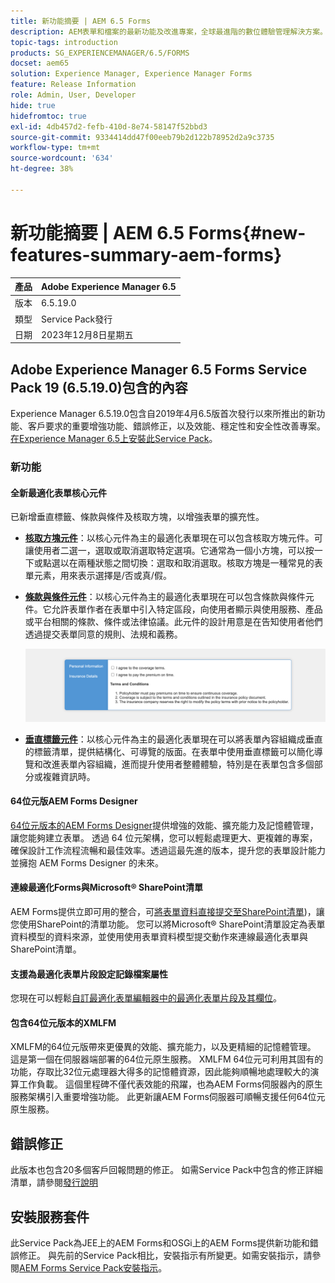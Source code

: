```yaml
---
title: 新功能摘要 | AEM 6.5 Forms
description: AEM表單和檔案的最新功能及改進專案，全球最進階的數位體驗管理解決方案。
topic-tags: introduction
products: SG_EXPERIENCEMANAGER/6.5/FORMS
docset: aem65
solution: Experience Manager, Experience Manager Forms
feature: Release Information
role: Admin, User, Developer
hide: true
hidefromtoc: true
exl-id: 4db457d2-fefb-410d-8e74-58147f52bbd3
source-git-commit: 9334414dd47f00eeb79b2d122b78952d2a9c3735
workflow-type: tm+mt
source-wordcount: '634'
ht-degree: 38%

---
```


# 新功能摘要 | AEM 6.5 Forms{#new-features-summary-aem-forms}

| 產品 | Adobe Experience Manager 6.5 |
| -------- | ---------------------------- |
| 版本 | 6.5.19.0 |
| 類型 | Service Pack發行 |
| 日期 | 2023年12月8日星期五 |

## Adobe Experience Manager 6.5 Forms Service Pack 19 (6.5.19.0)包含的內容

Experience Manager 6.5.19.0包含自2019年4月6.5版首次發行以來所推出的新功能、客戶要求的重要增強功能、錯誤修正，以及效能、穩定性和安全性改善專案。 [在Experience Manager 6.5上安裝此Service Pack](https://experienceleague.adobe.com/docs/experience-manager-65-lts/release-notes/aem-forms-current-service-pack-installation-instructions.html)。

### 新功能

#### 全新最適化表單核心元件

已新增垂直標籤、條款與條件及核取方塊，以增強表單的擴充性。

* **[核取方塊元件](https://experienceleague.adobe.com/docs/experience-manager-core-components/using/adaptive-forms/adaptive-forms-components/checkbox.html)**：以核心元件為主的最適化表單現在可以包含核取方塊元件。可讓使用者二選一，選取或取消選取特定選項。它通常為一個小方塊，可以按一下或點選以在兩種狀態之間切換：選取和取消選取。核取方塊是一種常見的表單元素，用來表示選擇是/否或真/假。

* **[條款與條件元件](https://experienceleague.adobe.com/docs/experience-manager-core-components/using/adaptive-forms/adaptive-forms-components/terms-and-conditions.html)**：以核心元件為主的最適化表單現在可以包含條款與條件元件。它允許表單作者在表單中引入特定區段，向使用者顯示與使用服務、產品或平台相關的條款、條件或法律協議。此元件的設計用意是在告知使用者他們透過提交表單同意的規則、法規和義務。

  ![垂直標籤、條款與條件及核取方塊元件](/help/forms/using/assets/forms-components.png)

* **[垂直標籤元件](https://experienceleague.adobe.com/docs/experience-manager-core-components/using/adaptive-forms/adaptive-forms-components/vertical-tabs.html)**：以核心元件為主的最適化表單現在可以將表單內容組織成垂直的標籤清單，提供結構化、可導覽的版面。在表單中使用垂直標籤可以簡化導覽和改進表單內容組織，進而提升使用者整體體驗，特別是在表單包含多個部分或複雜資訊時。

#### 64位元版AEM Forms Designer

[64位元版本的AEM Forms Designer](/help/forms/using/installing-configuring-designer.md)提供增強的效能、擴充能力及記憶體管理，讓您能夠建立表單。 透過 64 位元架構，您可以輕鬆處理更大、更複雜的專案，確保設計工作流程流暢和最佳效率。透過這最先進的版本，提升您的表單設計能力並擁抱 AEM Forms Designer 的未來。

#### 連線最適化Forms與Microsoft® SharePoint清單

AEM Forms提供立即可用的整合，可[將表單資料直接提交至SharePoint清單](/help/forms/using/configuring-submit-actions.md#submit-to-microsoft&reg;-sharepoint-list))，讓您使用SharePoint的清單功能。 您可以將Microsoft® SharePoint清單設定為表單資料模型的資料來源，並使用使用表單資料模型提交動作來連線最適化表單與SharePoint清單。

#### 支援為最適化表單片段設定記錄檔案屬性

您現在可以輕鬆[自訂最適化表單編輯器中的最適化表單片段及其欄位](/help/forms/using/generate-document-of-record-for-non-xfa-based-adaptive-forms.md)。

#### 包含64位元版本的XMLFM

XMLFM的64位元版帶來更優異的效能、擴充能力，以及更精細的記憶體管理。 這是第一個在伺服器端部署的64位元原生服務。 XMLFM 64位元可利用其固有的功能，存取比32位元處理器大得多的記憶體資源，因此能夠順暢地處理較大的演算工作負載。 這個里程碑不僅代表效能的飛躍，也為AEM Forms伺服器內的原生服務架構引入重要增強功能。 此更新讓AEM Forms伺服器可順暢支援任何64位元原生服務。



## 錯誤修正

此版本也包含20多個客戶回報問題的修正。 如需Service Pack中包含的修正詳細清單，請參閱[發行說明](https://experienceleague.adobe.com/docs/experience-manager-65-lts/release-notes/release-notes.html?lang=en#forms-6519)


## 安裝服務套件

此Service Pack為JEE上的AEM Forms和OSGi上的AEM Forms提供新功能和錯誤修正。 與先前的Service Pack相比，安裝指示有所變更。如需安裝指示，請參閱[AEM Forms Service Pack安裝指示](https://experienceleague.adobe.com/docs/experience-manager-65-lts/release-notes/aem-forms-current-service-pack-installation-instructions.html?lang=en)。






<!-- 
## Transaction Reports {#transaction-reports}



Transaction reports lets you capture and track the number of submitted forms, processed documents, and rendered documents. The objective behind tracking these transactions is to make an informed decision about the product usage and rebalancing investments in hardware and software. Some examples of transactions include:

* Submission of an Adaptive Form, an HTML5 Form, or a Form Set
* Rendition of a print or a web version of an interactive communication
* Conversion of a document from one file format to another

For information about configuring and using transaction reports, see [Transaction Reports Overview](../../forms/using/transaction-reports-overview.md).

![A sample transaction report](assets/surface_transaction_reporting.png)

## Interactive Communications {#interactive-communications}

**Define data display patterns**

Interactive Communication authors can now define [data display patterns](create-interactive-communication.md#datadisplaypatterns) for fields, variables, and form data model elements. For example, date, currency, or phone formats.

**Use new types of charts**

You can now add [Quadrant charts and charts with multiple series](../../forms/using/chart-component-interactive-communications.md) to Interactive Communications.

**Sort columns in a table**

You can now [sort columns of a table](../../forms/using/create-interactive-communication.md#sortcolumns) in the Interactive Communication. You can bind and sort table columns with static text or data model objects.

**Use new components in a web channel**

You can now add Button and Separator components to the web channel. For more information, see [Add Button component to the web channel](../../forms/using/create-interactive-communication.md#add-button-component-to-the-web-channel) and [Separator component in web channel](../../forms/using/create-interactive-communication.md#separatorcomponent).

**Layout mode to resize components**

You can now switch to [Layout mode](../../forms/using/resize-using-layout-mode.md) to resize components in the Web channel using a WYSIWYG interface.

**Usability improvements**

Interactive Communication authors can now utilize various easy-to-use operations while creating correspondences. The list of operations includes:

* [Perform undo-redo actions in print and web channels](../../forms/using/create-interactive-communication.md#undoredoactions)
* [Add variables in a document fragment using @ symbol](../../forms/using/texts-interactive-communications.md#searchvariables)
* [Add data model elements in a document fragment using @ symbol](../../forms/using/texts-interactive-communications.md#searchdatamodelproperties)
* [Delete or add a web channel to an existing Interactive Communication](../../forms/using/create-interactive-communication.md#edit-interactive-communication-properties)
* [Bind data source elements with fields and variables using drag-and-drop actions](../../forms/using/create-interactive-communication.md#binddatasourceelements)
* [Highlight unbound fields and variables while authoring Interactive Communication](../../forms/using/create-interactive-communication.md#distinguishunboundfields)
* [Perform additional actions such as copy, group, or more on inherited components in a web channel](../../forms/using/create-interactive-communication.md#componenttoolbar)

**Improvements in sync process**

There are several improvements in the Web channel layout auto-generated using the Print channel.

![Interactive Communications Charts](assets/interactive-communication-charts.png)

## Adaptive Forms {#adaptive-forms}

### Use Adobe Sign's cloud-based digital signatures in Adaptive Forms {#use-adobe-sign-s-cloud-based-digital-signatures-in-adaptive-forms}

[Cloud-based digital signatures](https://helpx.adobe.com/sign/kb/digital-certificate-providers.html) or remote signatures are a new generation of digital signatures that work across desktop, mobile, and the web — and meet the highest levels of compliance and assurance for signer authentication. You can now [sign an Adaptive Form](../../forms/using/working-with-adobe-sign.md) with Cloud-based digital signatures.

#### Embed an Adaptive Form or Interactive Communication in AEM Sites Single Page Applications {#embed-an-adaptive-form-or-interactive-communcation-in-aem-sites-single-page-applications}

AEM Forms lets you [seamlessly embed an Adaptive Form](../../forms/using/embed-adaptive-form-aem-sites-spa.md) or Interactive Communication in an AEM Sites single page application (SPA). The embedded Adaptive Form and Interactive Communication is fully functional and users can fill and submit the form without leaving the page. It helps user remain in context of other elements on the web page and simultaneously interact with the adaptive form or Interactive Communication.

#### Sort columns of Adaptive Form tables {#sort-columns-of-adaptive-form-tables}

You can [sort any column of an Adaptive Form table](../../forms/using/adaptive-forms-tables.md#sortcolumnstable) in an ascending or descending order. You can apply sorting to table columns with static text, data model object properties, or a combination of static text and data model object properties.

#### Restrict the availability of Adaptive Forms templates to specific paths {#restrict-the-availability-of-adaptive-forms-templates-to-specific-paths}

Adaptive forms has added support for the cq:allowedPaths property. The property [restricts availability of Adaptive Forms templates to specific paths](creating-adaptive-form.md#adaptive-form-templates).

#### Add check boxes to the Adaptive Form dynamically {#add-check-boxes-to-the-adaptive-form-dynamically}

You can now define rules to [add checkboxes to the Adaptive Form dynamically](../../forms/using/rule-editor.md#setpropertyrule) based on custom function, a form object, or an object property.

## AEM Workflows {#aem-workflows}

### Use variables in AEM Workflows {#use-variables-in-aem-workflows}

Variables enable workflow steps to hold and pass metadata across workflow steps at runtime. You can create different types of variables for storing different types of data. For example, integers, strings, documents, or form data model instances. Typically, you use a variable or a collection of variables when you need to make a decision based on the value that it holds or to store information that you need later in a process.

Variables are an extension of [MetaDataMap](https://helpx.adobe.com/experience-manager/6-5/sites/developing/using/reference-materials/javadoc/com/adobe/granite/workflow/metadata/MetaDataMap.html) interface available in the previous version. It helps save time spent in developing custom ECMAScript code used to retrieve and update metadata values. You continue using MetaDataMap interface and ECMAScript code to manipulate metadata. Some benefits of using variables over MetaDataMap and ECMAScript are:

* Dynamically store, update, and use values stored in a variable across the workflow without relying on custom code
* Retrieve and update values directly to a form data model and data file (XML/JSON ) of a submitted form
* Store complete documents in a variable to perform document processing

The Go To step, OR Split step, and all AEM Forms workflow steps support variables. You can use MetaDataMap interface to access variables in workflow steps that do not have a native support for variables. For more information, see [Variables in AEM Workflows](../../forms/using/variable-in-aem-workflows.md).

![Setting a variable for in a workflow](assets/variable.png)

#### Use a workflow with different Adaptive Forms  {#use-a-workflow-with-different-adaptive-forms}

You can [specify an Adaptive Form for the assign task](../../forms/using/aem-forms-workflow-step-reference.md#assign-task-step) and document of record step of form-centric workflows on the runtime. It allows a workflow to work with different Adaptive Forms. You can decide the method to select an Adaptive Form while designing the workflow. The Adaptive Form can be located at an absolute path, submitted as payload to the workflow, or available at a path calculated using a variable.

#### Use enhanced logging capabilities of forms-centric workflow steps {#use-enhanced-logging-capabilities-of-forms-centric-workflow-steps}

Logging capabilities of forms-centric workflow steps are standardized. Now, all form-centric workflow steps produce similarly standardized logs. It helps improve debugging speed.

## Data Integration {#data-integration}

You can now:

* [Validate input data](../../forms/using/work-with-form-data-model.md#automated-validation-of-input-data) based on a list of constraints. It helps ensure that only valid data is submitted to data source.
* [Override default endpoint](../../forms/using/configure-data-sources.md#configure-soap-web-services) defined in a WSDL (Web Services Description Language) file.

* [Override default](../../forms/using/configure-data-sources.md#configure-restful-web-services) [scheme, host, and base path](../../forms/using/configure-data-sources.md#configure-restful-web-services) defined in Swagger definition file.

## Platform and Security updates {#platform-and-security-updates}

### Major platform updates {#major-platform-updates}

AEM Forms can be set up using any combination of supported operating systems, application servers, databases, database drivers, JDK, LDAP servers, and email servers. The following are the major changes in [supported platforms](../../forms/using/aem-forms-jee-supported-platforms.md):

<table>
 <tbody>
  <tr>
   <td>Component</td>
   <td>Support Removed</td>
  </tr>
  <tr>
   <td>Operating systems</td>
   <td>
    <ul>
     <li>Microsoft Windows Server 2012 R2</li>
     <li>IBM AIX*</li>
     <li>Sun Solaris*</li>
    </ul> </td>
  </tr>
  <tr>
   <td>Application servers<br /> </td>
   <td>
    <ul>
    <li>WebSphere Liberty profile</li>
    <li>Oracle WebLogic</li>
    </ul> </td>
  </tr>
  <tr>
   <td>Databases</td>
   <td>
    <ul>
     <li>IBM DB2 <br /> </li>
     <li>Oracle RAC</li>
    </ul> </td>
  </tr>
  <tr>
   <td>LDAP servers</td>
   <td>
    <ul>
     <li>Microsoft Active Directory 2012</li>
     <li>Novell eDirectory 8.8.7 </li>
     <li>IBM Lotus Domino 8.5.0 </li>
    </ul> </td>
  </tr>
  <tr>
   <td>Email servers</td>
   <td>
    <ul>
     <li>IBM Lotus Domino 8.5.0 </li>
    </ul> </td>
  </tr>
  <tr>
   <td>Connectors</td>
   <td>
    <ul>
     <li>Connector for Microsoft Sharepoint 2013</li>
     <li>Connector for EMC Documentum 7.0</li>
    </ul> </td>
  </tr>
  <tr>
   <td>AEM Forms app<br /> </td>
   <td>
    <ul>
     <li>Windows 8.1 support</li>
    </ul> </td>
  </tr>
  <tr>
   <td>Java </td>
   <td>
    <ul>
     <li>Java 11</li>
    </ul> </td>
  </tr>
 </tbody>
</table>

&#42; Contact Adobe Support for information on migrating to a different platform

#### New HTML5-based UIs {#new-html-based-uis}

In line with planned EOL of Adobe Flash Player and overall direction of migrating Flash-based content to open standards, AEM 6.5 Forms has replaced Flash-based UI of Health Monitor, Process Management, Reader Extension, and Category Management UI of AEM Forms on JEE Administration Console with HTML5-based UI.

#### Security improvements {#security-improvements}

* AEM 6.5 Forms on JEE administration console UI is now based on Apache Struts 2.5.
* AEM 6.5 Forms now uses jQuery to 3.2.1 and jQuery UI 1.12.1. See, [upgrade documentation](/help/forms/using/introduction-aem-forms.md) for the impact of the change.

#### Accessibility improvements {#accessibility-improvements}

AEM 6.5 Forms has improved accessibility of AEM Forms Workspace. 
!-->
